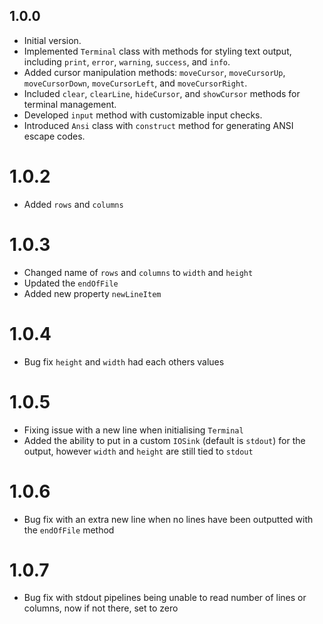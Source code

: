 ## 1.0.0

- Initial version.
- Implemented `Terminal` class with methods for styling text output, including `print`, `error`, `warning`, `success`, and `info`.
- Added cursor manipulation methods: `moveCursor`, `moveCursorUp`, `moveCursorDown`, `moveCursorLeft`, and `moveCursorRight`.
- Included `clear`, `clearLine`, `hideCursor`, and `showCursor` methods for terminal management.
- Developed `input` method with customizable input checks.
- Introduced `Ansi` class with `construct` method for generating ANSI escape codes.

# 1.0.2

- Added `rows` and `columns`

# 1.0.3

- Changed name of `rows` and `columns` to `width` and `height`
- Updated the `endOfFile`
- Added new property `newLineItem`

# 1.0.4

- Bug fix `height` and `width` had each others values

# 1.0.5

- Fixing issue with a new line when initialising `Terminal`
- Added the ability to put in a custom `IOSink` (default is `stdout`) for the output, however `width` and `height` are still tied to `stdout`

# 1.0.6

- Bug fix with an extra new line when no lines have been outputted with the `endOfFile` method

# 1.0.7

- Bug fix with stdout pipelines being unable to read number of lines or columns, now if not there, set to zero